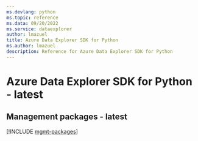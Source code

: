 ```yaml
---
ms.devlang: python
ms.topic: reference
ms.data: 09/20/2022
ms.service: dataexplorer
author: lmazuel
title: Azure Data Explorer SDK for Python
ms.author: lmazuel
description: Reference for Azure Data Explorer SDK for Python
---
```

# Azure Data Explorer SDK for Python - latest

## Management packages - latest
[!INCLUDE [mgmt-packages](data-explorer-mgmt-index.md)]